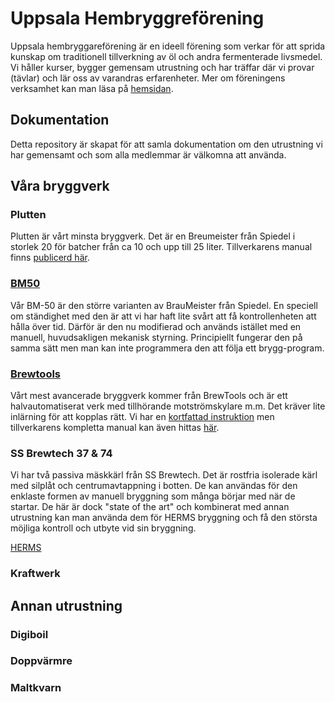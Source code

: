 # Uppsala Hembryggreförening

Uppsala hembryggareförening är en ideell förening som verkar för att sprida kunskap om traditionell tillverkning av öl och andra fermenterade livsmedel. Vi håller kurser, bygger gemensam utrustning och har träffar där vi provar (tävlar) och lär oss av varandras erfarenheter. Mer om föreningens verksamhet kan man läsa på [hemsidan](https://www.uhbf.se/).

## Dokumentation

Detta repository är skapat för att samla dokumentation om den utrustning vi har gemensamt och som alla medlemmar är välkomna att använda.

## Våra bryggverk


### Plutten

Plutten är vårt minsta bryggverk. Det är en Breumeister från Spiedel i storlek 20 för batcher från ca 10 och upp till 25 liter. Tillverkarens manual finns [publicerd här](dokumentation/manualer/plutten/Manual_Braumeister_10_20_50_Liter_EN.pdf).

### [BM50](https://github.com/tomassna/uhbf/blob/main/dokumentation/manualer/BM50/Manual%20BM50.md)

Vår BM-50 är den större varianten av BrauMeister från Spiedel. En speciell om ständighet med den är att vi har haft lite svårt att få kontrollenheten att hålla över tid. Därför är den nu modifierad och används istället med en manuell, huvudsakligen mekanisk styrning. Principiellt fungerar den på samma sätt men man kan inte programmera den att följa ett brygg-program.

### [Brewtools](https://github.com/tomassna/uhbf/blob/main/dokumentation/manualer/BrewTools/Manual%20B80Pro.md)

Vårt mest avancerade bryggverk kommer från BrewTools och är ett halvautomatiserat verk med tillhörande motströmskylare m.m. Det kräver lite inlärning för att kopplas rätt. Vi har en [kortfattad instruktion](https://github.com/tomassna/uhbf/blob/main/dokumentation/manualer/BrewTools/Manual%20B80Pro.md) men tillverkarens kompletta manual kan även hittas [här](dokumentation/manualer/BrewTools/BrewtoolsDocs.pdf).

### SS Brewtech 37 & 74

Vi har två passiva mäskkärl från SS Brewtech. Det är rostfria isolerade kärl med silplåt och centrumavtappning i botten. De kan användas för den enklaste formen av manuell bryggning som många börjar med när de startar. De här är dock "state of the art" och kombinerat med annan utrustning kan man använda dem för HERMS bryggning och få den största möjliga kontroll och utbyte vid sin bryggning.

[HERMS](https://github.com/tomassna/uhbf/blob/main/dokumentation/manualer/HERMS/ManualHERMS.md)

### Kraftwerk


## Annan utrustning

### Digiboil

### Doppvärmre

### Maltkvarn


